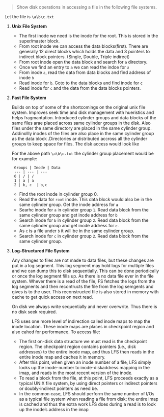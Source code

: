 > Show disk operations in accessing a file in the following file systems.

Let the file is `\a\b\c.txt`

1. **Unix File System** 
    - The first inode we need is the inode for the root. This is stored in the super/master block.
    - From root inode we can access the data blocks(first). There are generally 12 direct blocks which holds the data and 3 pointers to indirect block pointers. (Single, Double, Triple indirect)
    - From root inode open the data block and search for `a` directory.
    - Once we find an entry to `a` we can read the indoe for `a`
    - From inode `a`, read the data from data blocks and find address of inode `b`
    - Read inode for `b`. Goto to the data blocks and find inode for `c`
    - Read inode for `c` and the data from the data blocks pointers.    
    
2. **Fast File System**
    
    Builds on top of some of the shortcomings on the original unix file system. Improves seek time and  disk management with hueristics and helps fragmantation. Introduced cylinder groups and data blocks of the same files arae placed across same cylinder groups in the disk. Also files under the same directory are placed in the same cylinder group. Addinollly inodes of the files are also place in the same cylinder group as the data block .Directories ar distributed accross all the cylinder groups to keep space for files. The disk access would look like

    For the above path `\a\b\c.txt` the cylinder group placement would be for example:
    
        Groups | Inode | Data
        --- | --- | ---
        0 | / | /
        1 | a | a
        2 | b, c  | b,c 

    - Find the root inode in cylinder group 0. 
    - Read the data for `root` inode. This data block would also be in the same cylinder group. Get the inode address for `a`  
    - Searhc inode for `a` in cylinder group `1`. Read data block from the same cylinder group and get inode address for `b`
    - Search inode for `b` in cylinder group `2`. Read data block from the same cylinder group and get inode address for `c`.
    - As `c` is a file under `b` it will be in the same cylinder group. 
    - Search inode for `c` in cylinder group `2`. Read data block from the same cylinder group.

        
3. **Log-Structured File System** 

    Any changes to files are not made to data files, but these changes are put in a log segment. This log segment may hold logs for multiple files and we can dump this to disk sequentially. This can be done periodically or once the log segment fills up. As there is no data file ever in the file system. Whever there is a read of the file, FS fetches the logs from the log segments and then recontructs the file from the log semgents and gives is to the user. This reconstructed file is also stored in memory with cache to get quick access on next read.

    On disk we always write sequentially and never overwrite. Thus there is no disk seek required. 

    LFS uses one more level of indirection called inode maps to map the inode location. These inode maps are places in checkpoint region and also cahed for performance. To access file:

    - The first on-disk data structure we must read is the checkpoint region. The checkpoint region contains pointers (i.e., disk addresses) to the entire inode map, and thus LFS then reads in the entire inode map and caches it in memory. 
    - After this point, when given an inode number of a file, LFS simply looks up the inode-number to inode-diskaddress mapping in the imap, and reads in the most recent version of the inode. 
    - To read a block from the file, at this point, LFS proceeds exactly as a typical UNIX file system, by using direct pointers or indirect pointers or doubly-indirect pointers as need be. 
    - In the common case, LFS should perform the same number of I/Os as a typical file system when reading a file from disk; the entire imap is cached and thus the extra work LFS does during a read is to look up the inode’s address in the imap

